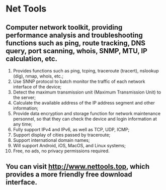 # Net Tools
## Computer network toolkit, providing performance analysis and troubleshooting functions such as ping, route tracking, DNS query, port scanning, whois, SNMP, MTU, IP calculation, etc.
1. Provides functions such as ping, tcping, traceroute (tracert), nslookup (dig), nmap, whois, etc.;
2. Use SNNP protocol to batch monitor the traffic of each network interface of the device;
3. Detect the maximum transmission unit (Maximum Transmission Unit) to the server;
4. Calculate the available address of the IP address segment and other information;
5. Provide data encryption and storage function for network maintenance personnel, so that they can check the device and login information at any time;
6. Fully support IPv4 and IPv6, as well as TCP, UDP, ICMP;
7. Support display of cities passed by traceroute;
8. Support international domain names;
9. Will support Android, iOS, MacOS, and Linux systems;
10. Free, no ads, no privacy permissions required.

## You can visit <a href="http://www.nettools.top">http://www.nettools.top</a>, which provides a more friendly free download interface.
